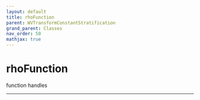 ```yaml
---
layout: default
title: rhoFunction
parent: WVTransformConstantStratification
grand_parent: Classes
nav_order: 50
mathjax: true
---
```


#  rhoFunction

function handles


---

